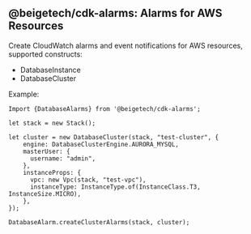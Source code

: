 ## @beigetech/cdk-alarms: Alarms for AWS Resources

Create CloudWatch alarms and event notifications for AWS resources, supported constructs:

 - DatabaseInstance
 - DatabaseCluster

Example:

```
Import {DatabaseAlarms} from '@beigetech/cdk-alarms';

let stack = new Stack();

let cluster = new DatabaseCluster(stack, "test-cluster", {
    engine: DatabaseClusterEngine.AURORA_MYSQL,
    masterUser: {
      username: "admin",
    },
    instanceProps: {
      vpc: new Vpc(stack, "test-vpc"),
      instanceType: InstanceType.of(InstanceClass.T3, InstanceSize.MICRO),
    },
});

DatabaseAlarm.createClusterAlarms(stack, cluster);
```
